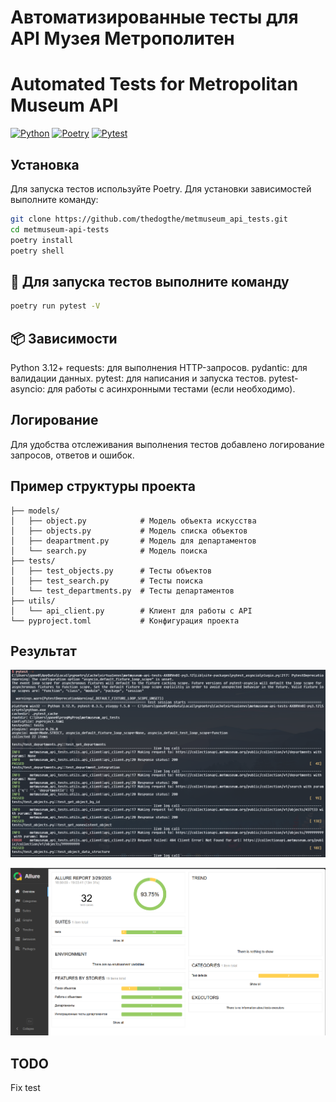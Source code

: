 # Автоматизированные тесты для API Музея Метрополитен

# Automated Tests for Metropolitan Museum API

[![Python](https://img.shields.io/badge/python-3.12-blue.svg)](https://www.python.org/)
[![Poetry](https://img.shields.io/badge/poetry-dependency%20manager-orange.svg)](https://python-poetry.org/)
[![Pytest](https://img.shields.io/badge/pytest-testing%20framework-green.svg)](https://docs.pytest.org/)

## Установка

Для запуска тестов используйте Poetry. Для установки зависимостей выполните команду:

```bash
git clone https://github.com/thedogthe/metmuseum_api_tests.git
cd metmuseum-api-tests
poetry install
poetry shell
```

## 🚀  Для запуска тестов выполните команду

```bash
poetry run pytest -V
```

## 📦 Зависимости

Python 3.12+
requests: для выполнения HTTP-запросов.
pydantic: для валидации данных.
pytest: для написания и запуска тестов.
pytest-asyncio: для работы с асинхронными тестами (если необходимо).

## Логирование

Для удобства отслеживания выполнения тестов добавлено логирование запросов, ответов и ошибок.

## Пример структуры проекта

```metmuseum-api-tests/
├── models/
│   ├── object.py            # Модель объекта искусства
│   ├── objects.py           # Модель списка объектов
│   ├── deapartment.py       # Модель для департаментов
│   └── search.py            # Модель поиска
├── tests/
│   ├── test_objects.py      # Тесты объектов
│   ├── test_search.py       # Тесты поиска
│   └── test_departments.py  # Тесты департаментов
├── utils/
│   └── api_client.py        # Клиент для работы с API
└── pyproject.toml           # Конфигурация проекта
```

## Результат

![alt text](docs/image.png)

![alt text](docs/dashbord.png)

## TODO

Fix test
